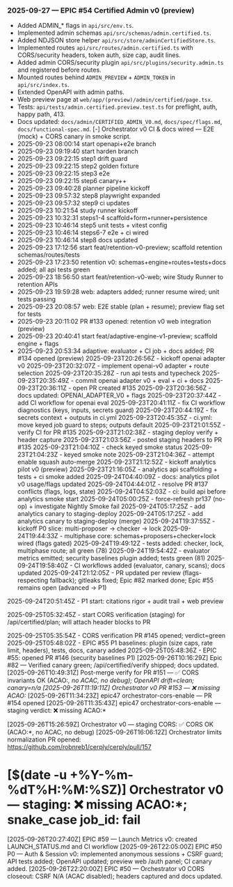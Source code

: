 ### 2025-09-27 — EPIC #54 Certified Admin v0 (preview)
- Added ADMIN_* flags in `api/src/env.ts`.
- Implemented admin schemas `api/src/schemas/admin.certified.ts`.
- Added NDJSON store helper `api/src/store/adminCertifiedStore.ts`.
- Implemented routes `api/src/routes/admin.certified.ts` with CORS/security headers, token auth, size cap, audit lines.
- Added admin CORS/security plugin `api/src/plugins/security.admin.ts` and registered before routes.
- Mounted routes behind `ADMIN_PREVIEW` + `ADMIN_TOKEN` in `api/src/index.ts`.
- Extended OpenAPI with admin paths.
- Web preview page at `web/app/(preview)/admin/certified/page.tsx`.
- Tests: `api/tests/admin.certified.preview.test.ts` for preflight, auth, happy path, 413.
- Docs updated: `docs/admin/CERTIFIED_ADMIN_V0.md`, `docs/spec/flags.md`, `docs/functional-spec.md`.
[-] Orchestrator v0 CI & docs wired — E2E (mock) + CORS canary in smoke script.
- 2025-09-23 08:00:14 start openapi+e2e branch
- 2025-09-23 09:19:40 start harden branch
- 2025-09-23 09:22:15 step1 drift guard
- 2025-09-23 09:22:15 step2 golden fixture
- 2025-09-23 09:22:15 step3 e2e
- 2025-09-23 09:22:15 step6 canary++
- 2025-09-23 09:40:28 planner pipeline kickoff
- 2025-09-23 09:57:32 step8 playwright expanded
- 2025-09-23 09:57:32 step9 ci updates
- 2025-09-23 10:21:54 study runner kickoff
- 2025-09-23 10:32:31 steps1-4 scaffold+form+runner+persistence
- 2025-09-23 10:46:14 step5 unit tests + vitest config
- 2025-09-23 10:46:14 steps6-7 e2e + ci wired
- 2025-09-23 10:46:14 step8 docs updated
- 2025-09-23 17:12:56 start feat/retention-v0-preview; scaffold retention schemas/routes/tests
- 2025-09-23 17:23:50 retention v0: schemas+engine+routes+tests+docs added; all api tests green
- 2025-09-23 18:56:50 start feat/retention-v0-web; wire Study Runner to retention APIs
- 2025-09-23 19:59:28 web: adapters added; runner resume wired; unit tests passing
- 2025-09-23 20:08:57 web: E2E stable (plan + resume); preview flag set for tests
- 2025-09-23 20:11:02 PR #133 opened: retention v0 web integration (preview)
- 2025-09-23 20:40:41 start feat/adaptive-engine-v1-preview; scaffold engine + flags
- 2025-09-23 20:53:34 adaptive: evaluator + CI job + docs added; PR #134 opened (preview)
2025-09-23T20:26:56Z - kickoff openai adapter v0
2025-09-23T20:32:07Z - implement openai-v0 adapter + route selection
2025-09-23T20:35:28Z - run api tests and typecheck
2025-09-23T20:35:49Z - commit openai adapter v0 + eval + ci + docs
2025-09-23T20:36:11Z - open PR created #135
2025-09-23T20:36:56Z - docs updated: OPENAI_ADAPTER_V0 + flags
2025-09-23T20:37:44Z - add CI workflow for openai eval
2025-09-23T20:41:11Z - fix CI workflow diagnostics (keys, inputs, secrets guard)
2025-09-23T20:44:19Z - fix secrets context + outputs in ci.yml
2025-09-23T20:45:35Z - ci.yml: move keyed job guard to steps; outputs default
2025-09-23T21:01:55Z - verify CI for PR #135
2025-09-23T21:02:38Z - staging deploy verify + header capture
2025-09-23T21:03:56Z - posted staging headers to PR #135
2025-09-23T21:04:10Z - check keyed smoke status
2025-09-23T21:04:23Z - keyed smoke note
2025-09-23T21:04:36Z - attempt enable squash auto-merge
2025-09-23T21:12:52Z - kickoff analytics pilot v0 (preview)
2025-09-23T21:16:05Z - analytics api scaffolding + tests + ci smoke added
2025-09-24T04:40:09Z - docs: analytics pilot v0 usage/flags updated
2025-09-24T04:44:01Z - resolve PR #137 conflicts (flags, logs, state)
2025-09-24T04:52:03Z - ci: build api before analytics smoke start
2025-09-24T05:00:25Z - force-refresh pr137 (no-op) + investigate Nightly Smoke fail
2025-09-24T05:17:25Z - add analytics canary to staging-deploy
2025-09-24T05:17:25Z - add analytics canary to staging-deploy (merge)
2025-09-24T19:37:55Z - kickoff P0 slice: multi-proposer → checker → lock
2025-09-24T19:44:33Z - multiphase core: schemas+proposers+checker+lock wired (flags gated)
2025-09-24T19:49:12Z - tests added: checker, lock, multiphase route; all green (78)
2025-09-24T19:54:42Z - evaluator metrics emitted; security baselines plugin added; tests green (81)
2025-09-24T19:58:40Z - CI workflows added (evaluator, canary, scans); docs updated
2025-09-24T21:12:05Z - PR updated per review (flags-respecting fallback); gitleaks fixed; Epic #82 marked done; Epic #55 remains open (advanced → P1)

2025-09-24T20:51:45Z - P1 start: citations rigor + audit trail + web preview


2025-09-25T05:32:45Z - start CORS verification (staging) for /api/certified/plan; will attach header blocks to PR

2025-09-25T05:35:54Z - CORS verification PR #145 opened; verdict=green
2025-09-25T05:48:02Z - EPIC #55 P1 baselines: plugin (size caps, rate limit, headers), tests, docs, canary added
2025-09-25T05:48:36Z - EPIC #55: opened PR #146 (security baselines P1)
[2025-09-26T10:16:29Z] Epic #82 — Verified canary green; /api/certified/verify shipped; docs updated.
[2025-09-26T10:49:31Z] Post-merge verify for PR #151 — ✅ CORS invariants OK (ACAO:*, no ACAC, no debug); OpenAPI drift=clean; canary=n/a
[2025-09-26T11:19:11Z] Orchestrator v0 PR #153 — ❌ missing ACAO:*
[2025-09-26T11:34:23Z] epic47 orchestrator-cors-enable — PR #154 opened
[2025-09-26T11:35:43Z] epic47 orchestrator-cors-enable — staging verdict: ❌ missing ACAO:*

[2025-09-26T15:26:59Z] Orchestrator v0 — staging CORS: ✅ CORS OK (ACAO:*, no ACAC, no debug)
[2025-09-26T16:06:12Z] Orchestrator limits normalization PR opened: https://github.com/robnreb1/cerply/cerply/pull/157

[$(date -u +%Y-%m-%dT%H:%M:%SZ)] Orchestrator v0 — staging: ❌ missing ACAO:*; snake_case job_id: fail
=======

[2025-09-26T20:27:40Z] EPIC #59 — Launch Metrics v0: created LAUNCH_STATUS.md and CI workflow
[2025-09-26T22:05:00Z] EPIC #50 P0 — Auth & Session v0: implemented anonymous sessions + CSRF guard; API tests added; OpenAPI updated; preview web /auth panel; CI canary added.
[2025-09-26T22:20:00Z] EPIC #50 — Orchestrator v0 CORS closeout: CSRF N/A (ACAC disabled); headers captured and docs updated.

